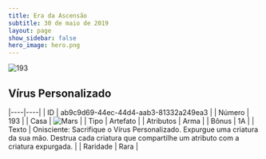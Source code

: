 ```yaml
---
title: Era da Ascensão
subtitle: 30 de maio de 2019
layout: page
show_sidebar: false
hero_image: hero.png
---
```


![193](https://cdn.keyforgegame.com/media/card_front/pt/435_193_V4FR2XC8M4RG_pt.png)

## Vírus Personalizado

|----|----|
| ID | ab9c9d69-44ec-44d4-aab3-81332a249ea3 |
| Número | 193 |
| Casa | ![Mars](https://archonarcana.com/images/thumb/d/de/Mars.png/22px-Mars.png "Marte") |
| Tipo | Artefato |
| Atributos | Arma |
| Bônus | 1A |
| Texto | Onisciente: Sacrifique o Vírus Personalizado. Expurgue uma criatura da sua mão. Destrua cada criatura que compartilhe um atributo com a criatura expurgada. |
| Raridade | Rara |
